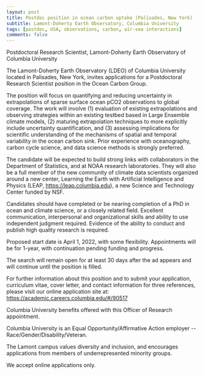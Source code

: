 ```yaml
---
layout: post
title: Postdoc position in ocean carbon uptake (Palisades, New York)
subtitle: Lamont-Doherty Earth Observatory, Columbia University
tags: [postdoc, USA, observations, carbon, air-sea interactions]
comments: false
---
```

Postdoctoral Research Scientist, Lamont-Doherty Earth Observatory of Columbia University

The Lamont-Doherty Earth Observatory (LDEO) of Columbia University located in Palisades, New York, invites applications for a Postdoctoral Research Scientist position in the Ocean Carbon Group.

The position will focus on quantifying and reducing uncertainty in extrapolations of sparse surface ocean pCO2 observations to global coverage. The work will involve (1) evaluation of existing extrapolations and observing strategies within an existing testbed based in Large Ensemble climate models, (2) maturing extrapolation techniques to more explicitly include uncertainty quantification, and (3) assessing implications for scientific understanding of the mechanisms of spatial and temporal variability in the ocean carbon sink. Prior experience with oceanography, carbon cycle science, and data science methods is strongly preferred.

The candidate will be expected to build strong links with collaborators in the Department of Statistics, and at NOAA research laboratories. They will also be a full member of the new community of climate data scientists organized around a new center, Learning the Earth with Artificial Intelligence and Physics (LEAP, https://leap.columbia.edu), a new Science and Technology Center funded by NSF.

Candidates should have completed or be nearing completion of a PhD in ocean and climate science, or a closely related field. Excellent communication, interpersonal and organizational skills and ability to use independent judgment required. Evidence of the ability to conduct and publish high quality research is required.

Proposed start date is April 1, 2022, with some flexibility. Appointments will be for 1-year, with continuation pending funding and progress.

The search will remain open for at least 30 days after the ad appears and will continue until the position is filled.

For further information about this position and to submit your application, curriculum vitae, cover letter, and contact information for three references, please visit our online application site at: https://academic.careers.columbia.edu/#/90517

Columbia University benefits offered with this Officer of Research appointment.

 

Columbia University is an Equal Opportunity/Affirmative Action employer -- Race/Gender/Disability/Veteran.

The Lamont campus values diversity and inclusion, and encourages applications from members of underrepresented minority groups.

We accept online applications only.
